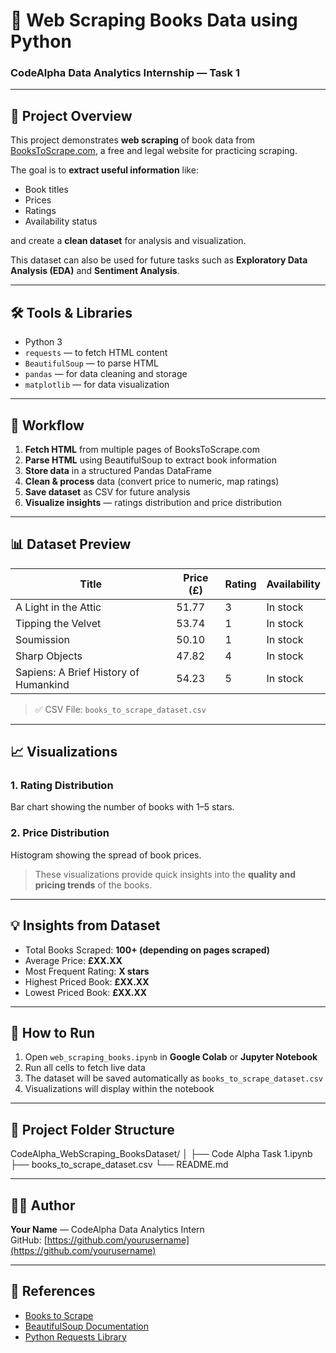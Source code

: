 # 📘 Web Scraping Books Data using Python
### CodeAlpha Data Analytics Internship — Task 1

---

## 📌 Project Overview
This project demonstrates **web scraping** of book data from [BooksToScrape.com](https://books.toscrape.com/), a free and legal website for practicing scraping.

The goal is to **extract useful information** like:
- Book titles  
- Prices  
- Ratings  
- Availability status  

and create a **clean dataset** for analysis and visualization.

This dataset can also be used for future tasks such as **Exploratory Data Analysis (EDA)** and **Sentiment Analysis**.

---

## 🛠 Tools & Libraries
- Python 3  
- `requests` — to fetch HTML content  
- `BeautifulSoup` — to parse HTML  
- `pandas` — for data cleaning and storage  
- `matplotlib` — for data visualization  

---

## 🧩 Workflow
1. **Fetch HTML** from multiple pages of BooksToScrape.com  
2. **Parse HTML** using BeautifulSoup to extract book information  
3. **Store data** in a structured Pandas DataFrame  
4. **Clean & process** data (convert price to numeric, map ratings)  
5. **Save dataset** as CSV for future analysis  
6. **Visualize insights** — ratings distribution and price distribution  

---

## 📊 Dataset Preview

| Title                                   | Price (£) | Rating | Availability |
|----------------------------------------|-----------|--------|--------------|
| A Light in the Attic                    | 51.77     | 3      | In stock     |
| Tipping the Velvet                      | 53.74     | 1      | In stock     |
| Soumission                              | 50.10     | 1      | In stock     |
| Sharp Objects                           | 47.82     | 4      | In stock     |
| Sapiens: A Brief History of Humankind  | 54.23     | 5      | In stock     |

> ✅ CSV File: `books_to_scrape_dataset.csv`

---

## 📈 Visualizations

### 1. Rating Distribution
Bar chart showing the number of books with 1–5 stars.

### 2. Price Distribution
Histogram showing the spread of book prices.

> These visualizations provide quick insights into the **quality and pricing trends** of the books.

---

## 💡 Insights from Dataset
- Total Books Scraped: **100+ (depending on pages scraped)**  
- Average Price: **£XX.XX**  
- Most Frequent Rating: **X stars**  
- Highest Priced Book: **£XX.XX**  
- Lowest Priced Book: **£XX.XX**  

---

## 🚀 How to Run
1. Open `web_scraping_books.ipynb` in **Google Colab** or **Jupyter Notebook**  
2. Run all cells to fetch live data  
3. The dataset will be saved automatically as `books_to_scrape_dataset.csv`  
4. Visualizations will display within the notebook  

---

## 🔗 Project Folder Structure
CodeAlpha_WebScraping_BooksDataset/
│
├── Code Alpha Task 1.ipynb
├── books_to_scrape_dataset.csv
└── README.md


---

## 👨‍💻 Author
**Your Name** — CodeAlpha Data Analytics Intern  
GitHub: [https://github.com/yourusername](https://github.com/yourusername)

---

## 📌 References
- [Books to Scrape](https://books.toscrape.com/)  
- [BeautifulSoup Documentation](https://www.crummy.com/software/BeautifulSoup/bs4/doc/)  
- [Python Requests Library](https://docs.python-requests.org/)

